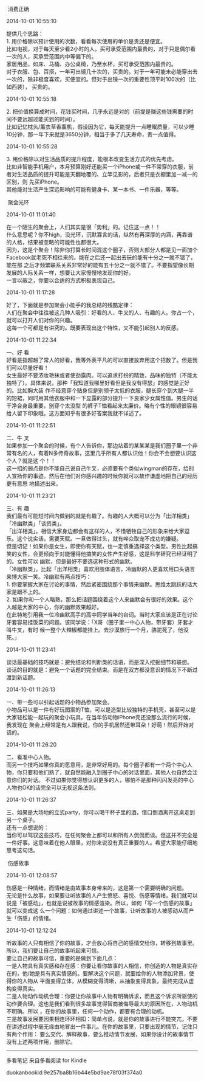   



 消费正确



2014-10-01 10:55:10

提供几个思路：  
1\. 用价格除以预计使用的次数，看看每次使用的单价是贵还是便宜。  
比如电视，对于每天至少看2小时的人，买可承受范围内最贵的，对于只是偶尔看一次的人，买承受范围内中等偏下的。  
家居用品，如床、马桶、办公桌椅，乃至水杯，买可承受范围内最贵的。  
对于衣服、包、百搭，一年可出镜几十次的，买贵的。对于一年可能未必能穿出去一次的，除非极度喜欢，买便宜的。但对于出镜一次的重要性顶平时100次的（比如西装），
买贵的。



2014-10-01 10:55:18

2\. 把价值换算成时间，花钱买时间，几乎永远是对的（前提是赚这些钱需要的时间不要远超过能买到的时间）。  
比如记忆枕头/薰衣草香薰机，假设因为它，每天能提升一点睡眠质量，可以少睡10分钟，那一年下来就是3650分钟，相当于多了几天寿命，贵一点值得。



2014-10-01 10:55:28

3\. 用价格除以对生活品质的提升程度，能根本改变生活方式的优先考虑。  
比如非智能手机用户，本月预算刚好还能买一个iPhone或一件不常穿的衣服，前者对生活品质的提升可能是天翻地覆的、立竿见影的，后者只是衣橱里加一减一的区别，则
先买iPhone。  
其他能对生活产生深远影响的可能有健身卡、某一本书、一件乐器，等等。



 聚会光环



2014-10-01 11:01:40

在一个陌生的聚会上，人们其实是很「势利」的。记住这一点！！  
什么意思呢？你不high，没光环，沉默寡言的话，纵然有再深厚的内涵，再靠谱的人格，结果被忽略的可能性也都很大。  
因为，这是个聚会！除非你打算长时间混这个圈子，否则大部分人都是见一面加个Facebook就老死不相往来的。能在之后还一起出去玩的能有十分之一就不错了，能在那
之后才频繁联系关系非常好的能有五十分之一就不错了。不要指望像长期发展的人际关系一样，想要让大家慢慢地发现你的好。  
一言以蔽之，你要以合适的方式积极表现自己。



2014-10-01 11:17:28

好了，下面就是参加聚会小能手的我总结的残酷定律：  
人们在聚会中往往被这几种人吸引：好看的人、牛叉的人、有趣的人。你占一个，就可以打开人们对你的兴趣。  
这每一个可都是有讲究的。既要表现出这个特性，又不能引起别人的反感。



2014-10-01 11:22:34

一、好 看  
好看是指超越了常人的好看，我等外表平凡的可以直接放弃用这个招数了。但是我们可以尽量好看！  
女生最好不要浓妆艳抹或者使劲露肉。可以追求打扮的精致，品味的独特（不能太独特了）。具体来说，那种「我知道我哪里好看但是我没有得瑟」的感觉是正好的。比如胸大装
作不经意穿个贴身但是别领子太低的衣服，腿长穿个到大腿一半的短裙，同时用其他衣服中和一下显露的部分提升一下良家少女属性值。男生的话干净合身最重要，别穿个太没型
的裤子T恤看起来太廉价。略有个性的眼镜很容易给人留下印象哦。这方面知乎有很多好答案我就不详述了。



2014-10-01 11:22:51

二、牛 叉  
如果参加一个聚会的时候，有个人告诉你，那边站着的某某某是我们圈子里一个非常有名的人，有着N多传奇故事，这里几乎所有人都认识他！你会不会想要认识这个人？就是这
个！！  
这一招的弱点是你不能自己说自己牛叉，必须要有个类似wingman的存在，给别人宣扬你的事迹。然后在他们对你感兴趣的时候你就可以故作谦虚地把自己的经历更有意思
地描述出来。



2014-10-01 11:23:21

三、有 趣  
我们最有可能短时间内做到的就是有趣了。有趣的人大概可以分为「出洋相类」「冷幽默类」「谈资类」。  
「出洋相类」。相信大家身边都会有这样的人，不惜牺牲自己的形象来给大家逗乐。这个说实话，需要天赋。一旦做得过头，就有哗众取宠不成功的嫌疑。  
但是切记！如果你是女生，即使你有天赋，也一定慎重选择这个类型。男性比起搞笑的女性，会更倾向于对能懂得他搞笑的女性产生好感，这是科学研究已经证明了的。女性可以
幽默，但是最好不要选这种形式的幽默。  
「冷幽默类」。比起「出洋相类」喜欢用肢体语言，冷幽默的人更喜欢用口头语言来博大家一笑。冷幽默有两点技巧：  
1\. 你要掌握大家在讨论的事情，然后紧密围绕那个事情来幽默。思维太跳跃的话大家是跟不上的。  
2\. 如果你和一个人略熟，那么把话题围绕着这个人来幽默会有很好的效果。这个人越是大家的中心，你的幽默效果越好。  
在此特地引用我一位冷幽默高手的高中同学当年的台词。当时大家应该是正在讨论牙套容易挂饭菜的问题。该同学说：「X哥（圈子里一中心人物，带牙套）牙套才叫牛叉，有时
候一整个大辣椒都能挂上。去沙漠旅行一个月，骆驼死了，他没死。」



2014-10-01 11:23:41

谈话最基础的技巧就是：避免结论和判断类的话语，而是深入挖掘细节和联想。  
谈话的目的就是：避免一个话题的完全结束。而是在双方都没意识的情况下不断过渡到新话题。



2014-10-01 11:26:13

一、带一些可以引起话题的小物品参加聚会。  
小物品可以是一件有好玩图案的T恤，可以是造型比较独特的手机壳，甚至可以是大家轻松能一起玩的聚会小玩具。在当年仿动物iPhone壳还没那么流行的时候，我发现在
聚会上经常是有人跟我说，你的手机居然还带耳朵！好萌！然后开始对话的。



2014-10-01 11:26:20

二、看准中心人物。  
而另一个技巧如果你真的愿意用，是非常好用的。每个圈子都有一个两个中心人物，你只要和他们熟了，就自然能融入到圈子中心的对话里面，其他人也自然会注意你们的对话。
不过如果你觉得想认识更多的人，哪怕不是那种闪闪发亮的中心人物也OK的话完全可以无视这条法则。



2014-10-01 11:26:37

三、如果是大场地的立式party，你可以喝干杯子里的酒，借口倒酒离开这桌走到另一个桌子。  
还有一点想说的：  
当你可以驾驭这些技巧，在任何聚会上都可以和所有人侃侃而谈。但这并不完全是一件好事。这意味着在他人眼里，对你来说没有真正重要的人。希望大家能仔细地思考这句话。



 伤感故事



2014-10-01 12:08:57

伤感是一种情绪，而情绪是由故事本身带来的，这是第一个需要明确的问题。  
无论是什么故事，如果要让听故事的人产生愤怒、喜悦、伤感等情绪，我们就可以说是「被感动」，也就是说被故事的情感渲染。所以，如何「写一个伤感的故事」就可以变成这
么一个问题：如何通过讲述一个故事，让听故事的人被感动从而产生「伤感」的情绪。



2014-10-01 12:12:24

听故事的人只有相信了你的故事，才会放心将自己的感情交给你，转移到故事里。所以，我们要让自己的故事听起来可信。  
要让自己的故事可信，重要的是做到下面几点：  
一是人物具有真实感和存在感：你要让看你故事的人相信，你创造的人物是真实存在的，他/她是具有真实情感的。要解决这个问题，就要给你的人物添加背景，使得你的人物从
平面变得立体，从模糊变得清晰，从抽象变得具象，最终完成从虚构变得真实。  
二是人物动作动机合理：你要让你故事中人物有明确诉求，而且这个诉求所驱使的动作要合理。这也是我们看到很多故事觉得智商被侮辱最大的原因所在，人物动机不明确。所以
，在你的故事里，任何一个动作，都要有合理的动机。  
三是故事发展要因果相连环环相扣：简单点说，就是你的故事进行不能突兀，不要在讲述过程中毫无缘由地冒出一件事儿。在你的故事里，只要出现的情节，记住只有两个作用：
要么交代、解释故事，要么推动情节发展，如果你设计的故事情节没有上述两项作用，删除它。

* * *

多看笔记 来自多看阅读 for Kindle

duokanbookid:9e257ba8b16b44e5bd9ae78f03f374a0

